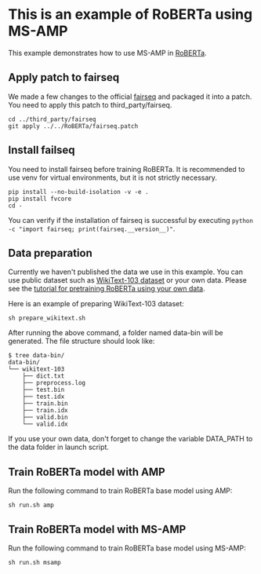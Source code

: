 # This is an example of RoBERTa using MS-AMP
This example demonstrates how to use MS-AMP in [RoBERTa](https://github.com/facebookresearch/fairseq/blob/main/examples/roberta/README.md).

## Apply patch to fairseq
We made a few changes to the official [fairseq](https://github.com/facebookresearch/fairseq) and packaged it into a patch. You need to apply this patch to third_party/fairseq.
```
cd ../third_party/fairseq
git apply ../../RoBERTa/fairseq.patch
```

## Install failseq
You need to install fairseq before training RoBERTa. It is recommended to use venv for virtual environments, but it is not strictly necessary.
```
pip install --no-build-isolation -v -e .
pip install fvcore
cd -
```
You can verify if the installation of fairseq is successful by executing `python -c "import fairseq; print(fairseq.__version__)"`.

## Data preparation
Currently we haven't published the data we use in this example. You can use public dataset such as [WikiText-103 dataset](https://www.salesforce.com/products/einstein/ai-research/the-wikitext-dependency-language-modeling-dataset/) or your own data. Please see the [tutorial for pretraining RoBERTa using your own data](https://github.com/facebookresearch/fairseq/blob/main/examples/roberta/README.pretraining.md).

Here is an example of preparing WikiText-103 dataset:
```
sh prepare_wikitext.sh
```
After running the above command, a folder named data-bin will be generated. The file structure should look like:
```
$ tree data-bin/
data-bin/
└── wikitext-103
    ├── dict.txt
    ├── preprocess.log
    ├── test.bin
    ├── test.idx
    ├── train.bin
    ├── train.idx
    ├── valid.bin
    └── valid.idx
```

If you use your own data, don't forget to change the variable DATA_PATH to the data folder in launch script.


## Train RoBERTa model with AMP
Run the following command to train RoBERTa base model using AMP:
```
sh run.sh amp
```

## Train RoBERTa model with MS-AMP
Run the following command to train RoBERTa base model using MS-AMP:
```
sh run.sh msamp
```
